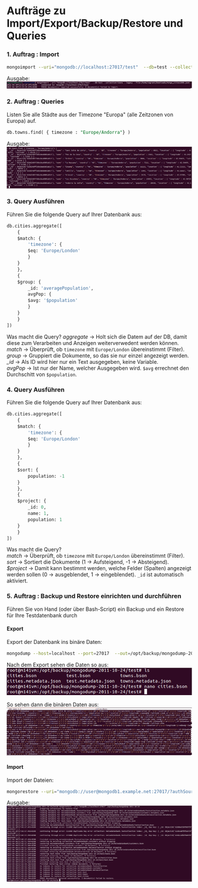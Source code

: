 # Aufträge zu Import/Export/Backup/Restore und Queries
### 1. Auftrag : Import  
```bash
mongoimport --uri="mongodb://localhost:27017/test"  --db=test --collection=towns --legacy --file=/home/vagrant/Downloads/mongo_cities1000.json
```
Ausgabe:  
![MongoDB Daten import](mongoimport.png)  

### 2. Auftrag : Queries  
Listen Sie alle Städte aus der Timezone "Europa" (alle Zeitzonen von Europa) auf.  
```sql
db.towns.find( { timezone : "Europe/Andorra"} )
```
Ausgabe:  
![Auflistung Europe/Andorra](europe.png)  

### 3. Query Ausführen  
Führen Sie die folgende Query auf Ihrer Datenbank aus:  
```sql
db.cities.aggregate([
    {
    $match: {
        'timezone': {
        $eq: 'Europe/London'
        }
    }
    },
    {
    $group: {
        _id: 'averagePopulation',
        avgPop: {
        $avg: '$population'
        }
    }
    }
])
```
Was macht die Query?
*aggregate* -> Holt sich die Datem auf der DB, damit diese zum Verarbeiten und Anzeigen weiterverwedent werden können.   
*match* -> Überprüft, ob `timezone` mit `Europe/London` übereinstimmt (Filter).  
*group* -> Gruppiert die Dokumente, so das sie nur einzel angezeigt werden.  
*_id* -> Als ID wird hier nur ein Text ausgegeben, keine Variable.  
*avgPop* -> Ist nur der Name, welcher Ausgegeben wird. `$avg` errechnet den Durchschitt von `$population`.  

### 4. Query Ausführen  
Führen Sie die folgende Query auf Ihrer Datenbank aus:
```sql
db.cities.aggregate([
    {
    $match: {
        'timezone': {
        $eq: 'Europe/London'
        }
    }
    },
    {
    $sort: {
        population: -1
    }
    },
    {
    $project: {
        _id: 0,
        name: 1,
        population: 1
    }
    }
])
```
Was macht die Query?  
*match* -> Überprüft, ob `timezone` mit `Europe/London` übereinstimmt (Filter).  
*sort* -> Sortiert die Dokumente (1 -> Aufsteigend, -1 -> Absteigend).  
*$project* -> Damit kann bestimmt werden, welche Felder (Spalten) angezeigt werden sollen (0 -> ausgeblendet, 1 -> eingeblendet). `_id` ist automatisch aktiviert.

### 5. Auftrag : Backup und Restore einrichten und durchführen
Führen Sie von Hand (oder über Bash-Script) ein Backup und ein Restore für Ihre Testdatenbank durch

#### Export
Export der Datenbank ins binäre Daten:  
```bash
mongodump --host=localhost --port=27017  --out=/opt/backup/mongodump-2011-10-24
```

Nach dem Export sehen die Daten so aus:  
![Datenexport](export.png)  

So sehen dann die binären Daten aus:  
![Beispiel binär](beispiel.png)  

#### Import
Import der Dateien:  
```bash
mongorestore --uri="mongodb://user@mongodb1.example.net:27017/?authSource=admin" /opt/backup/mongodump-2011-10-24
```

Ausgabe:  
![Datenimport](import.png)  